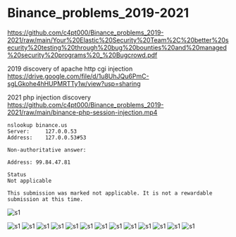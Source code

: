 # Binance_problems_2019-2021

https://github.com/c4pt000/Binance_problems_2019-2021/raw/main/Your%20Elastic%20Security%20Team%2C%20better%20security%20testing%20through%20bug%20bounties%20and%20managed%20security%20programs%20_%20Bugcrowd.pdf

2019 discovery of apache http cgi injection
https://drive.google.com/file/d/1u8UhJQu6PmC-sgLGkohe4hHUPMRTTy1w/view?usp=sharing

2021 php injection discovery
https://github.com/c4pt000/Binance_problems_2019-2021/raw/main/binance-php-session-injection.mp4

```
nslookup binance.us
Server:		127.0.0.53
Address:	127.0.0.53#53

Non-authoritative answer:

Address: 99.84.47.81
```

```
Status
Not applicable

This submission was marked not applicable. It is not a rewardable submission at this time.
```

![s1](https://github.com/c4pt000/Binance_problems_2019-2021/raw/main/binance-php-session-injection.gif)

![s1](https://github.com/c4pt000/Binance_problems_2019-2021/raw/main/Binance-01.png)
![s1](https://github.com/c4pt000/Binance_problems_2019-2021/raw/main/Binance-02.png)
![s1](https://github.com/c4pt000/Binance_problems_2019-2021/raw/main/Binance-03.png)
![s1](https://github.com/c4pt000/Binance_problems_2019-2021/raw/main/Binance-04.png)
![s1](https://github.com/c4pt000/Binance_problems_2019-2021/raw/main/Binance-05.png)
![s1](https://github.com/c4pt000/Binance_problems_2019-2021/raw/main/Binance-06.png)
![s1](https://github.com/c4pt000/Binance_problems_2019-2021/raw/main/Binance-07.png)
![s1](https://github.com/c4pt000/Binance_problems_2019-2021/raw/main/Binance-08.png)
![s1](https://github.com/c4pt000/Binance_problems_2019-2021/raw/main/Binance-09.png)
![s1](https://github.com/c4pt000/Binance_problems_2019-2021/raw/main/Binance-10.png)
![s1](https://github.com/c4pt000/Binance_problems_2019-2021/raw/main/Binance-11.png)
![s1](https://github.com/c4pt000/Binance_problems_2019-2021/raw/main/Binance-12.png)
![s1](https://github.com/c4pt000/Binance_problems_2019-2021/raw/main/Binance-13.png)






